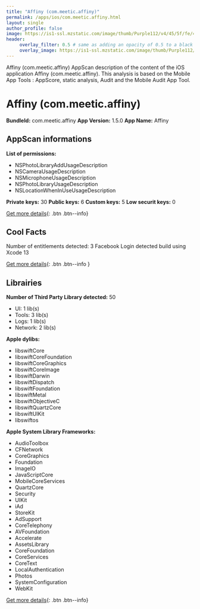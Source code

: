 ```yaml
---
title: "Affiny (com.meetic.affiny)"
permalink: /apps/ios/com.meetic.affiny.html
layout: single
author_profile: false
image: https://is1-ssl.mzstatic.com/image/thumb/Purple112/v4/45/5f/fe/455ffe59-d0cd-abb7-f676-2c550231824f/AppIcon-0-0-1x_U007emarketing-0-0-0-5-0-0-sRGB-0-0-0-GLES2_U002c0-512MB-85-220-0-0.png/512x512bb.jpg
header: 
     overlay_filter: 0.5 # same as adding an opacity of 0.5 to a black background
     overlay_image: https://is1-ssl.mzstatic.com/image/thumb/Purple112/v4/45/5f/fe/455ffe59-d0cd-abb7-f676-2c550231824f/AppIcon-0-0-1x_U007emarketing-0-0-0-5-0-0-sRGB-0-0-0-GLES2_U002c0-512MB-85-220-0-0.png/512x512bb.jpg
---
```

Affiny (com.meetic.affiny) AppScan description of the content of the iOS application Affiny (com.meetic.affiny). This analysis is based on the Mobile App Tools : AppScore, static analysis, Audit and the Mobile Audit App Tool.

# Affiny (com.meetic.affiny)

**BundleId:** com.meetic.affiny
**App Version:** 1.5.0
**App Name:** Affiny


## AppScan informations 

**List of permissions:** 
- NSPhotoLibraryAddUsageDescription
- NSCameraUsageDescription
- NSMicrophoneUsageDescription
- NSPhotoLibraryUsageDescription
- NSLocationWhenInUseUsageDescription
  
  
**Private keys:** 30
**Public keys:** 6
**Custom keys:** 5
**Low securit keys:** 0
  
[Get more details](/pricing.html){: .btn .btn--info}

## Cool Facts

Number of entitlements detected: 3
Facebook Login detected
build using Xcode 13
  
[Get more details](/pricing.html){: .btn .btn--info }

## Librairies 
**Number of Third Party Library detected:** 50
- UI: 1 lib(s)
- Tools: 3 lib(s)
- Logs: 1 lib(s)
- Network: 2 lib(s)


**Apple dylibs:**
- libswiftCore
- libswiftCoreFoundation
- libswiftCoreGraphics
- libswiftCoreImage
- libswiftDarwin
- libswiftDispatch
- libswiftFoundation
- libswiftMetal
- libswiftObjectiveC
- libswiftQuartzCore
- libswiftUIKit
- libswiftos


**Apple System Library Frameworks:**
- AudioToolbox
- CFNetwork
- CoreGraphics
- Foundation
- ImageIO
- JavaScriptCore
- MobileCoreServices
- QuartzCore
- Security
- UIKit
- iAd
- StoreKit
- AdSupport
- CoreTelephony
- AVFoundation
- Accelerate
- AssetsLibrary
- CoreFoundation
- CoreServices
- CoreText
- LocalAuthentication
- Photos
- SystemConfiguration
- WebKit


  
[Get more details](/pricing.html){: .btn .btn--info}

